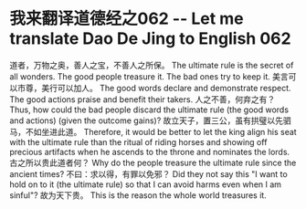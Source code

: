 # 我来翻译道德经之062 -- Let me translate Dao De Jing to English 062

道者，万物之奥，善人之宝，不善人之所保。
The ultimate rule is the secret of all wonders.
The good people treasure it.
The bad ones try to keep it.
美言可以市尊，美行可以加人。
The good words declare and demonstrate respect.
The good actions praise and benefit their takers.
人之不善，何弃之有？
Thus, how could the bad people discard the ultimate rule (the good words and actions) (given the outcome gains)?
故立天子，置三公，虽有拱璧以先驷马，不如坐进此道。
Therefore, it would be better to let the king align his seat with the ultimate rule than the ritual of riding horses and showing off precious artifacts when he ascends to the throne and nominates the lords.
古之所以贵此道者何？
Why do the people treasure the ultimate rule since the ancient times?
不曰：求以得，有罪以免邪？
Did they not say this "I want to hold on to it (the ultimate rule) so that I can avoid harms even when I am sinful"?
故为天下贵。
This is the reason the whole world treasures it.